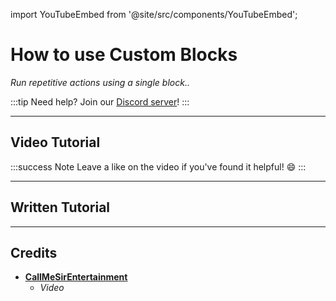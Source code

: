 import YouTubeEmbed from '@site/src/components/YouTubeEmbed';

# How to use Custom Blocks
*Run repetitive actions using a single block..*

:::tip
Need help? Join our [Discord server](https://dsc.gg/inventutor)!
:::

***

## Video Tutorial

<YouTubeEmbed videoId="NexDUJbNqJ4" title="YouTube Video" />

:::success Note
Leave a like on the video if you've found it helpful! 😄
:::
***

## Written Tutorial



***

## Credits
- **[CallMeSirEntertainment](https://cmse.carrd.co/)**
  - *Video*
